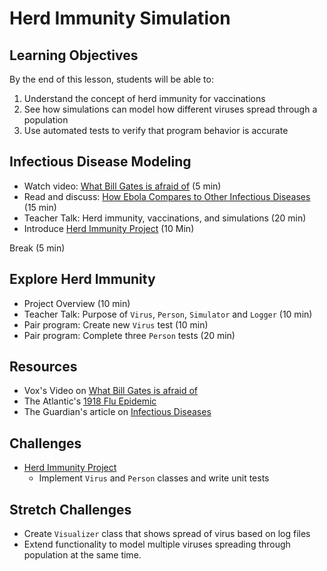 # Herd Immunity Simulation

## Learning Objectives
By the end of this lesson, students will be able to:
1. Understand the concept of herd immunity for vaccinations
1. See how simulations can model how different viruses spread through a population  
1. Use automated tests to verify that program behavior is accurate

## Infectious Disease Modeling
- Watch video: [What Bill Gates is afraid of][Bills Fear] (5 min)
- Read and discuss: [How Ebola Compares to Other Infectious Diseases][Infectious Diseases] (15 min)
- Teacher Talk: Herd immunity, vaccinations, and simulations (20 min)
- Introduce [Herd Immunity Project] (10 Min)

Break (5 min)

## Explore Herd Immunity
- Project Overview (10 min)
- Teacher Talk: Purpose of `Virus`, `Person`, `Simulator` and `Logger` (10 min)
- Pair program: Create new `Virus` test (10 min)
- Pair program: Complete three `Person` tests (20 min)


## Resources
- Vox's Video on [What Bill Gates is afraid of][Bills Fear]
- The Atlantic's [1918 Flu Epidemic](https://www.theatlantic.com/science/archive/2018/04/what-bill-gates-fears-most/559007/)
- The Guardian's article on [Infectious Diseases]

## Challenges
- [Herd Immunity Project]
  - Implement `Virus` and `Person` classes and write unit tests

## Stretch Challenges
- Create `Visualizer` class that shows spread of virus based on log files
- Extend functionality to model multiple viruses spreading through population at the same time.

[Bills Fear]: https://www.youtube.com/watch?v=9AEMKudv5p0
[Infectious Diseases]: https://www.theguardian.com/news/datablog/ng-interactive/2014/oct/15/visualised-how-ebola-compares-to-other-infectious-diseases

[Herd Immunity Project]: ../Projects/HerdImmunity